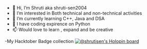 - 👋 Hi, I’m Shruti aka shruti-sen2004
- 👀 I’m interested in Both technical and non-technical activities
- 🌱 I’m currently learning C++, Java and DSA
- 💞️ I have coding expirence on Python
- 📫 Would love to learn , expand and be creative



-My Hacktober Badge collection 
[![@shrutisen's Holopin board](https://holopin.me/shrutisen)](https://holopin.io/@shrutisen)

<!---
shruti-sen2004/shruti-sen2004 is a ✨ special ✨ repository because its `README.md` (this file) appears on your GitHub profile.
You can click the Preview link to take a look at your changes.
--->
